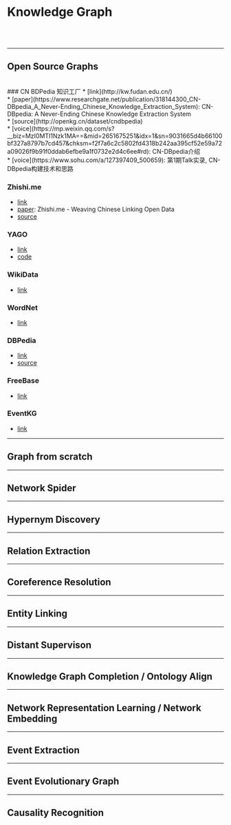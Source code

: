 # Knowledge Graph
<br>
<br>

---
## Open Source Graphs
<br>
### CN BDPedia 知识工厂
 * [link](http://kw.fudan.edu.cn/)<br>
 * [paper](https://www.researchgate.net/publication/318144300_CN-DBpedia_A_Never-Ending_Chinese_Knowledge_Extraction_System): CN-DBpedia: A Never-Ending Chinese Knowledge Extraction System<br>
 * [source](http://openkg.cn/dataset/cndbpedia)<br>
 * [voice](https://mp.weixin.qq.com/s?__biz=MzI0MTI1Nzk1MA==&mid=2651675251&idx=1&sn=9031665d4b66100bf327a8797b7cd457&chksm=f2f7a6c2c5802fd4318b242aa395cf52e59a72a09026f9b91f0ddab6efbe9a1f0732e2d4c6ee#rd): CN-DBpedia介绍<br>
 * [voice](https://www.sohu.com/a/127397409_500659): 第1期Talk实录, CN-DBpedia构建技术和思路<br>

### Zhishi.me
 * [link](http://zhishi.me/lookup)<br>
 * [paper](https://www.researchgate.net/publication/221467123_Zhishime_-_Weaving_Chinese_Linking_Open_Data): Zhishi.me - Weaving Chinese Linking Open Data<br>
 * [source](http://openkg.cn/dataset/zhishi-me)<br>

### YAGO
 * [link](https://www.mpi-inf.mpg.de/departments/databases-and-information-systems/research/yago-naga/yago/)<br>
 * [code](https://github.com/yago-naga/yago3)

### WikiData
 * [link](https://www.wikidata.org/wiki/Wikidata:Main_Page)<br>

### WordNet
 * [link](https://wordnet.princeton.edu/download)<br>

### DBPedia
 * [link](https://wiki.dbpedia.org/dbpedia-wiki)<br>
 * [source](https://wiki.dbpedia.org/datasets/dbpedia-version-2016-10)<br>

### FreeBase
 * [link](http://webarchive.loc.gov/all/20100713021232/http://wiki.freebase.com/wiki/Main_Page)<br>

### EventKG
 * [link](http://eventkg.l3s.uni-hannover.de/index.html)<br>

---
## Graph from scratch

---
## Network Spider

---
## Hypernym Discovery

---
## Relation Extraction

---
## Coreference Resolution

---
## Entity Linking

---
## Distant Supervison

---
## Knowledge Graph Completion / Ontology Align

---
## Network Representation Learning / Network Embedding

---
## Event Extraction

---
## Event Evolutionary Graph

---
## Causality Recognition
